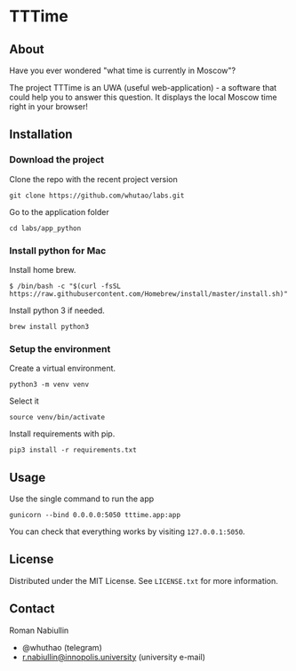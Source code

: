 # TTTime

## About

Have you ever wondered "what time is currently in Moscow"?

The project TTTime is an UWA (useful web-application) - a
software that could help you to answer this question.
It displays the local Moscow time right in your browser!

## Installation

### Download the project

Clone the repo with the recent project version

```commandline
git clone https://github.com/whutao/labs.git
```

Go to the application folder

```commandline
cd labs/app_python
```

### Install python for Mac

Install home brew.

```commandline
$ /bin/bash -c "$(curl -fsSL
https://raw.githubusercontent.com/Homebrew/install/master/install.sh)"
```

Install python 3 if needed.

```commandline
brew install python3
```

### Setup the environment

Create a virtual environment.

```commandline
python3 -m venv venv
```

Select it

```commandline
source venv/bin/activate
```

Install requirements with pip.

```commandline
pip3 install -r requirements.txt
```

## Usage

Use the single command to run the app

```commandline
gunicorn --bind 0.0.0.0:5050 tttime.app:app
```

You can check that everything works by visiting `127.0.0.1:5050`.

## License

Distributed under the MIT License. See `LICENSE.txt` for more information.

## Contact

Roman Nabiullin

- @whuthao (telegram)
- r.nabiullin@innopolis.university (university e-mail)

